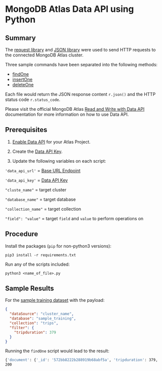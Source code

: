 # MongoDB Atlas Data API using Python

## Summary
The [request library](https://docs.python-requests.org/en/latest/) and [JSON library](https://docs.python.org/3/library/json.html) were used to send HTTP requests to the connected MongoDB Atlas cluster.

Three sample commands have been separated into the following methods:
* [findOne](https://github.com/bcrisologo/mongodb-atlas-data-api/blob/python/python/find-document.py)
* [insertOne](https://github.com/bcrisologo/mongodb-atlas-data-api/blob/python/python/insert-document.py)
* [deleteOne](https://github.com/bcrisologo/mongodb-atlas-data-api/blob/python/python/delete-document.py)

Each file would return the JSON response content `r.json()` and the HTTP status code `r.status_code`.

Please visit the official MongoDB Atlas [Read and Write with Data API](https://docs.atlas.mongodb.com/api/data-api/#read-and-write-with-the-data-api--preview-) documentation for more information on how to use Data API.

## Prerequisites

1. [Enable Data API](https://docs.atlas.mongodb.com/api/data-api/#1.-enable-the-data-api) for your Atlas Project.

1. Create the [Data API Key](https://docs.atlas.mongodb.com/api/data-api/#2.-create-a-data-api-key).

1. Update the following variables on each script:

`'data_api_url'` = [Base URL Endpoint](https://docs.atlas.mongodb.com/api/data-api-resources/#base-url)

`'data_api_key'` = [Data API Key](https://docs.atlas.mongodb.com/api/data-api/#2.-create-a-data-api-key)

`"cluste_name"` = target cluster

`"database_name"` = target database

`"collection_name"` = target collection

`"field": "value"` = target `field` and `value` to perform operations on

## Procedure

Install the packages (`pip` for non-python3 versions):
```
pip3 install -r requirements.txt
```

Run any of the scripts included:
```
python3 <name_of_file>.py
```

## Sample Results
For the [sample training dataset](https://docs.atlas.mongodb.com/sample-data/sample-training/) with the payload:

```json
{
  "dataSource": "cluster_name",
  "database": "sample_training",
  "collection": "trips",
  "filter": {
    "tripduration": 379
  }
}
```

Running the `findOne` script would lead to the result:

```bash
{'document': {'_id': '572bb8222b288919b68abf5a', 'tripduration': 379, 'start station id': 476, 'start station name': 'E 31 St & 3 Ave', 'end station id': 498, 'end station name': 'Broadway & W 32 St', 'bikeid': 17827, 'usertype': 'Subscriber', 'birth year': 1969, 'gender': 1, 'start station location': {'type': 'Point', 'coordinates': [-73.97966069, 40.74394314]}, 'end station location': {'type': 'Point', 'coordinates': [-73.98808416, 40.74854862]}, 'start time': '2016-01-01T00:00:45.000Z', 'stop time': '2016-01-01T00:07:04.000Z'}}
200
```
